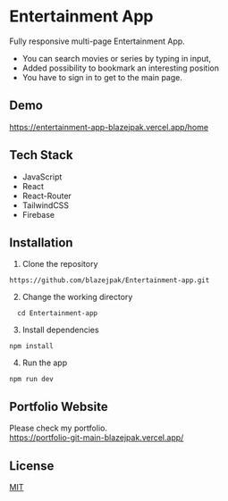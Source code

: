 
# Entertainment App

Fully responsive multi-page Entertainment App.

* You can search movies or series by typing in input,
* Added possibility to bookmark an interesting position
* You have to sign in to get to the main page.




## Demo

https://entertainment-app-blazejpak.vercel.app/home


## Tech Stack

* JavaScript
* React
* React-Router
* TailwindCSS
* Firebase





## Installation
1. Clone the repository
```
https://github.com/blazejpak/Entertainment-app.git
```

2. Change the working directory
```
  cd Entertainment-app
```

3. Install dependencies
```
npm install
```

4. Run the app

```
npm run dev
```
## Portfolio Website
Please check my portfolio. <br/>
 https://portfolio-git-main-blazejpak.vercel.app/
## License

[MIT](https://choosealicense.com/licenses/mit/)

